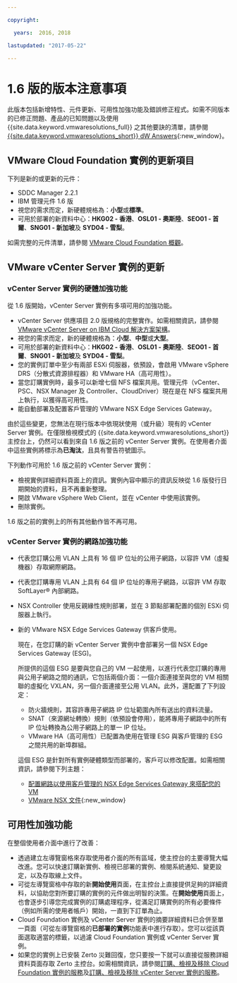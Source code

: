 ```yaml
---

copyright:

  years:  2016, 2018

lastupdated: "2017-05-22"

---
```


# 1.6 版的版本注意事項

此版本包括新增特性、元件更新、可用性加強功能及錯誤修正程式。如需不同版本的已修正問題、產品的已知問題以及使用 {{site.data.keyword.vmwaresolutions_full}} 之其他要訣的清單，請參閱 [{{site.data.keyword.vmwaresolutions_short}} dW Answers](https://developer.ibm.com/answers/topics/cloudvmw/){:new_window}。

## VMware Cloud Foundation 實例的更新項目

下列是新的或更新的元件：

*  SDDC Manager 2.2.1
*  IBM 管理元件 1.6 版
*  視您的需求而定，新硬體規格為：**小型**或**標準**。
*  可用於部署的新資料中心：**HKG02 - 香港**、**OSL01 - 奧斯陸**、**SEO01 - 首爾**、**SNG01 - 新加坡**及 **SYD04 - 雪梨**。

如需完整的元件清單，請參閱 [VMware Cloud Foundation 概觀](../sddc/sd_cloudfoundationoverview.html)。

## VMware vCenter Server 實例的更新

### vCenter Server 實例的硬體加強功能

從 1.6 版開始，vCenter Server 實例有多項可用的加強功能。

*  vCenter Server 供應項目 2.0 版規格的完整實作。如需相關資訊，請參閱 [VMware vCenter Server on IBM Cloud 解決方案架構](https://www.ibm.com/devops/method/content/architecture/virtualizationArchitecture#2_0)。
*  視您的需求而定，新的硬體規格為：**小型**、**中型**或**大型**。
*  可用於部署的新資料中心：**HKG02 - 香港**、**OSL01 - 奧斯陸**、**SEO01 - 首爾**、**SNG01 - 新加坡**及 **SYD04 - 雪梨**。
*  您的實例訂單中至少有兩部 ESXi 伺服器，依預設，會啟用 VMware vSphere DRS（分散式資源排程器）和 VMware HA（高可用性）。
*  當您訂購實例時，最多可以新增七個 NFS 檔案共用。管理元件（vCenter、PSC、NSX Manager 及 Controller、CloudDriver）現在是在 NFS 檔案共用上執行，以獲得高可用性。
*  能自動部署及配置客戶管理的 VMware NSX Edge Services Gateway。

由於這些變更，您無法在現行版本中依現狀使用（或升級）現有的 vCenter Server 實例。在僅限檢視模式的 {{site.data.keyword.vmwaresolutions_short}} 主控台上，仍然可以看到來自 1.6 版之前的 vCenter Server 實例。在使用者介面中這些實例將標示為**已淘汰**，且具有警告符號圖示。

下列動作可用於 1.6 版之前的 vCenter Server 實例：

*  檢視實例詳細資料頁面上的資訊。實例內容中顯示的資訊反映從 1.6 版發行日期開始的資料，且不再重新整理。
*  開啟 VMware vSphere Web Client，並在 vCenter 中使用該實例。
*  刪除實例。

1.6 版之前的實例上的所有其他動作皆不再可用。

### vCenter Server 實例的網路加強功能

*  代表您訂購公用 VLAN 上具有 16 個 IP 位址的公用子網路，以容許 VM（虛擬機器）存取網際網路。
*  代表您訂購專用 VLAN 上具有 64 個 IP 位址的專用子網路，以容許 VM 存取 SoftLayer® 內部網路。
*  NSX Controller 使用反親緣性規則部署，並在 3 節點部署配置的個別 ESXi 伺服器上執行。
*  新的 VMware NSX Edge Services Gateway 供客戶使用。

   現在，在您訂購的新 vCenter Server 實例中會部署另一個 NSX Edge Services Gateway (ESG)。

   所提供的這個 ESG 是要與您自己的 VM 一起使用，以進行代表您訂購的專用與公用子網路之間的通訊，它包括兩個介面：一個介面連接至與您的 VM 相關聯的虛擬化 VXLAN，另一個介面連接至公用 VLAN。此外，還配置了下列設定：
   *  防火牆規則，其容許專用子網路 IP 位址範圍內所有送出的資料流量。
   *  SNAT（來源網址轉換）規則（依預設會停用），能將專用子網路中的所有 IP 位址轉換為公用子網路上的單一 IP 位址。
   * VMware HA（高可用性）已配置為使用在管理 ESG 與客戶管理的 ESG 之間共用的新埠群組。

   這個 ESG 是針對所有實例硬體類型而部署的，客戶可以修改配置。如需相關資訊，請參閱下列主題：
   *  [配置網路以使用客戶管理的 NSX Edge Services Gateway 來搭配您的 VM](../vcenter/vc_esg_config.html)
   *  [VMware NSX 文件](https://pubs.vmware.com/NSX-6/index.jsp?topic=%2Fcom.vmware.nsx.admin.doc%2FGUID-3F96DECE-33FB-43EE-88D7-124A730830A4.html){:new_window}

## 可用性加強功能

在整個使用者介面中進行了改善：

*  透過建立左導覽窗格來存取使用者介面的所有區域，使主控台的主要導覽大幅改進。您可以快速訂購新實例、檢視已部署的實例、檢閱系統通知、變更設定，以及存取線上文件。
*  可從左導覽窗格中存取的新**開始使用**頁面，在主控台上直接提供足夠的詳細資料，以協助您對所要訂購的實例的元件做出明智的決策。在**開始使用**頁面上，也會逐步引導您完成實例的訂購處理程序，從滿足訂購實例的所有必要條件（例如所需的使用者帳戶）開始，一直到下訂單為止。
*  Cloud Foundation 實例及 vCenter Server 實例的摘要詳細資料已合併至單一頁面（可從左導覽窗格的**已部署的實例**功能表中進行存取）。您可以從該頁面選取適當的標籤，以過濾 Cloud Foundation 實例或 vCenter Server 實例。
* 如果您的實例上已安裝 Zerto 災難回復，您只要按一下就可以直接從服務詳細資料頁面存取 Zerto 主控台。如需相關資訊，請參閱[訂購、檢視及移除 Cloud Foundation 實例的服務](../sddc/sd_addingremovingservices.html)及[訂購、檢視及移除 vCenter Server 實例的服務](../vcenter/vc_addingremovingservices.html)。
